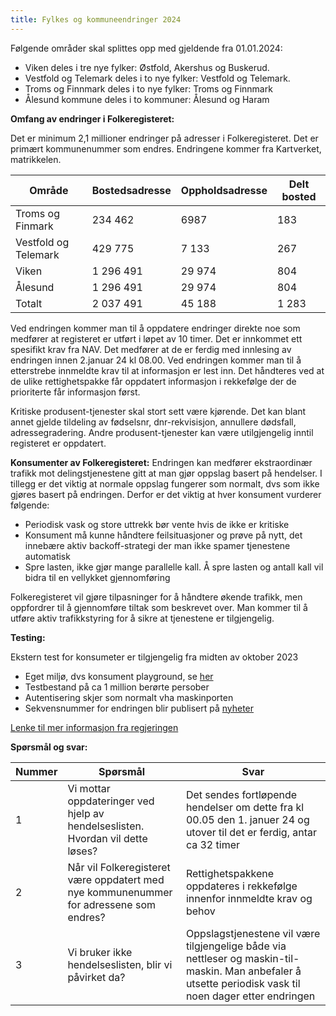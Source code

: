 ```yaml
---
title: Fylkes og kommuneendringer 2024
---
```

Følgende områder skal splittes opp med gjeldende fra 01.01.2024:
* Viken deles i tre nye fylker: Østfold, Akershus og Buskerud.
* Vestfold og Telemark deles i to nye fylker: Vestfold og Telemark.
* Troms og Finnmark deles i to nye fylker: Troms og Finnmark
* Ålesund kommune deles i to kommuner: Ålesund og Haram

<b>Omfang av endringer i Folkeregisteret:</b>

Det er minimum 2,1 millioner endringer på adresser i Folkeregisteret. Det er primært kommunenummer som endres. Endringene kommer fra Kartverket, matrikkelen.

| Område | Bostedsadresse | Oppholdsadresse | Delt bosted |
| ------------- | ------------- | ------------- | ------------- |
| Troms og Finmark | 234 462 | 6987 | 183 |
| Vestfold og Telemark | 429 775 | 7 133  | 267  |
| Viken | 1 296 491 | 29 974  | 804  |
| Ålesund | 1 296 491 | 29 974  | 804  |
| Totalt | 2 037 491 | 45 188  | 1 283  |

Ved endringen kommer man til å oppdatere endringer direkte noe som medfører at registeret er utført i løpet av 10 timer. Det er innkommet ett spesifikt krav fra NAV. Det medfører at de er ferdig med innlesing av endringen innen 2.januar 24 kl 08.00. Ved endringen kommer man til å etterstrebe innmeldte krav til at informasjon er lest inn. Det håndteres ved at de ulike rettighetspakke får oppdatert informasjon i rekkefølge der de prioriterte får informasjon først. 

Kritiske produsent-tjenester skal stort sett være kjørende. Det kan blant annet gjelde tildeling av fødselsnr, dnr-rekvisisjon, annullere dødsfall, adressegradering. Andre produsent-tjenester kan være utilgjengelig inntil registeret er oppdatert.

<b>Konsumenter av Folkeregisteret:</b>
Endringen kan medfører ekstraordinær trafikk mot delingstjenestene gitt at man gjør oppslag basert på hendelser. I tillegg er det viktig at normale oppslag fungerer som normalt, dvs som ikke gjøres basert på endringen. Derfor er det viktig at hver konsument vurderer følgende:
* Periodisk vask og store uttrekk bør vente hvis de ikke er kritiske
* Konsument må kunne håndtere feilsituasjoner og prøve på nytt, det innebære aktiv backoff-strategi der man ikke spamer tjenestene automatisk
* Spre lasten, ikke gjør mange parallelle kall. Å spre lasten og antall kall vil bidra til en vellykket gjennomføring

Folkeregisteret vil gjøre tilpasninger for å håndtere økende trafikk, men oppfordrer til å gjennomføre tiltak som beskrevet over. Man kommer til å utføre aktiv trafikkstyring for å sikre at tjenestene er tilgjengelig.

<b>Testing:</b>

Ekstern test for konsumeter er tilgjengelig fra midten av oktober 2023
* Eget miljø, dvs konsument playground, se [her](https://skatteetaten.github.io/folkeregisteret-api-dokumentasjon/endepunkter/)
* Testbestand på ca 1 million berørte persober
* Autentisering skjer som normalt vha maskinporten
* Sekvensnummer for endringen blir publisert på [nyheter](https://skatteetaten.github.io/folkeregisteret-api-dokumentasjon/nyheter/)

[Lenke til mer informasjon fra regjeringen](https://www.regjeringen.no/no/tema/kommuner-og-regioner/kommunestruktur/nye-kommune-og-fylkesnummer-fra-1.-januar-2024/id2924701)

<b>Spørsmål og svar:</b>

| Nummer | Spørsmål | Svar |
| ------------- | ------------- | ------------- |
| 1 | Vi mottar oppdateringer ved hjelp av hendelseslisten. Hvordan vil dette løses? | Det sendes fortløpende hendelser om dette fra kl 00.05 den 1. januer 24 og utover til det er ferdig, antar ca 32 timer |
| 2 | Når vil Folkeregisteret være oppdatert med nye kommunenummer for adressene som endres? | Rettighetspakkene oppdateres i rekkefølge innenfor innmeldte krav og behov  |
| 3 | Vi bruker ikke hendelseslisten, blir vi påvirket da? | Oppslagstjenestene vil være tilgjengelige både via nettleser og maskin-til-maskin. Man anbefaler å utsette periodisk vask til noen dager etter endringen  |
